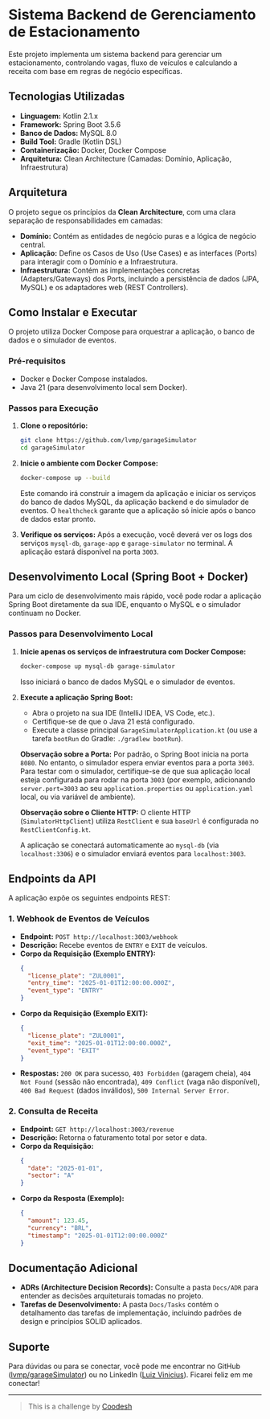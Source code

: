 # Sistema Backend de Gerenciamento de Estacionamento

Este projeto implementa um sistema backend para gerenciar um estacionamento, controlando vagas, fluxo de veículos e calculando a receita com base em regras de negócio específicas.

## Tecnologias Utilizadas

*   **Linguagem:** Kotlin 2.1.x
*   **Framework:** Spring Boot 3.5.6
*   **Banco de Dados:** MySQL 8.0
*   **Build Tool:** Gradle (Kotlin DSL)
*   **Containerização:** Docker, Docker Compose
*   **Arquitetura:** Clean Architecture (Camadas: Domínio, Aplicação, Infraestrutura)

## Arquitetura

O projeto segue os princípios da **Clean Architecture**, com uma clara separação de responsabilidades em camadas:

*   **Domínio:** Contém as entidades de negócio puras e a lógica de negócio central.
*   **Aplicação:** Define os Casos de Uso (Use Cases) e as interfaces (Ports) para interagir com o Domínio e a Infraestrutura.
*   **Infraestrutura:** Contém as implementações concretas (Adapters/Gateways) dos Ports, incluindo a persistência de dados (JPA, MySQL) e os adaptadores web (REST Controllers).

## Como Instalar e Executar

O projeto utiliza Docker Compose para orquestrar a aplicação, o banco de dados e o simulador de eventos.

### Pré-requisitos

*   Docker e Docker Compose instalados.
*   Java 21 (para desenvolvimento local sem Docker).

### Passos para Execução

1.  **Clone o repositório:**
    ```bash
    git clone https://github.com/lvmp/garageSimulator
    cd garageSimulator
    ```
2.  **Inicie o ambiente com Docker Compose:**
    ```bash
    docker-compose up --build
    ```
    Este comando irá construir a imagem da aplicação e iniciar os serviços do banco de dados MySQL, da aplicação backend e do simulador de eventos. O `healthcheck` garante que a aplicação só inicie após o banco de dados estar pronto.

3.  **Verifique os serviços:**
    Após a execução, você deverá ver os logs dos serviços `mysql-db`, `garage-app` e `garage-simulator` no terminal. A aplicação estará disponível na porta `3003`.

## Desenvolvimento Local (Spring Boot + Docker)

Para um ciclo de desenvolvimento mais rápido, você pode rodar a aplicação Spring Boot diretamente da sua IDE, enquanto o MySQL e o simulador continuam no Docker.

### Passos para Desenvolvimento Local

1.  **Inicie apenas os serviços de infraestrutura com Docker Compose:**
    ```bash
    docker-compose up mysql-db garage-simulator
    ```
    Isso iniciará o banco de dados MySQL e o simulador de eventos.

2.  **Execute a aplicação Spring Boot:**
    *   Abra o projeto na sua IDE (IntelliJ IDEA, VS Code, etc.).
    *   Certifique-se de que o Java 21 está configurado.
    *   Execute a classe principal `GarageSimulatorApplication.kt` (ou use a tarefa `bootRun` do Gradle: `./gradlew bootRun`).

    **Observação sobre a Porta:** Por padrão, o Spring Boot inicia na porta `8080`. No entanto, o simulador espera enviar eventos para a porta `3003`. Para testar com o simulador, certifique-se de que sua aplicação local esteja configurada para rodar na porta `3003` (por exemplo, adicionando `server.port=3003` ao seu `application.properties` ou `application.yaml` local, ou via variável de ambiente).

    **Observação sobre o Cliente HTTP:** O cliente HTTP (`SimulatorHttpClient`) utiliza `RestClient` e sua `baseUrl` é configurada no `RestClientConfig.kt`.

    A aplicação se conectará automaticamente ao `mysql-db` (via `localhost:3306`) e o simulador enviará eventos para `localhost:3003`.

## Endpoints da API

A aplicação expõe os seguintes endpoints REST:

### 1. Webhook de Eventos de Veículos

*   **Endpoint:** `POST http://localhost:3003/webhook`
*   **Descrição:** Recebe eventos de `ENTRY` e `EXIT` de veículos.
*   **Corpo da Requisição (Exemplo ENTRY):**
    ```json
    {
      "license_plate": "ZUL0001",
      "entry_time": "2025-01-01T12:00:00.000Z",
      "event_type": "ENTRY"
    }
    ```
*   **Corpo da Requisição (Exemplo EXIT):**
    ```json
    {
      "license_plate": "ZUL0001",
      "exit_time": "2025-01-01T12:00:00.000Z",
      "event_type": "EXIT"
    }
    ```
*   **Respostas:** `200 OK` para sucesso, `403 Forbidden` (garagem cheia), `404 Not Found` (sessão não encontrada), `409 Conflict` (vaga não disponível), `400 Bad Request` (dados inválidos), `500 Internal Server Error`.

### 2. Consulta de Receita

*   **Endpoint:** `GET http://localhost:3003/revenue`
*   **Descrição:** Retorna o faturamento total por setor e data.
*   **Corpo da Requisição:**
    ```json
    {
      "date": "2025-01-01",
      "sector": "A"
    }
    ```
*   **Corpo da Resposta (Exemplo):**
    ```json
    {
      "amount": 123.45,
      "currency": "BRL",
      "timestamp": "2025-01-01T12:00:00.000Z"
    }
    ```

## Documentação Adicional

*   **ADRs (Architecture Decision Records):** Consulte a pasta `Docs/ADR` para entender as decisões arquiteturais tomadas no projeto.
*   **Tarefas de Desenvolvimento:** A pasta `Docs/Tasks` contém o detalhamento das tarefas de implementação, incluindo padrões de design e princípios SOLID aplicados.

## Suporte

Para dúvidas ou para se conectar, você pode me encontrar no GitHub ([lvmp/garageSimulator](https://github.com/lvmp/garageSimulator)) ou no LinkedIn ([Luiz Vinicius](https://www.linkedin.com/in/luizvinicius/)). Ficarei feliz em me conectar!

---

> This is a challenge by [Coodesh](https://coodesh.com/)
